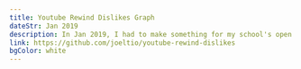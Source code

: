 ```yaml
---
title: Youtube Rewind Dislikes Graph
dateStr: Jan 2019
description: In Jan 2019, I had to make something for my school's open house. At that time, YouTube rewind was getting a lot of hate and a lot of people were disliking the video. So, I made a graph of the dislikes using Python turtle (I had to show how turtle was fun).
link: https://github.com/joeltio/youtube-rewind-dislikes
bgColor: white
---
```

